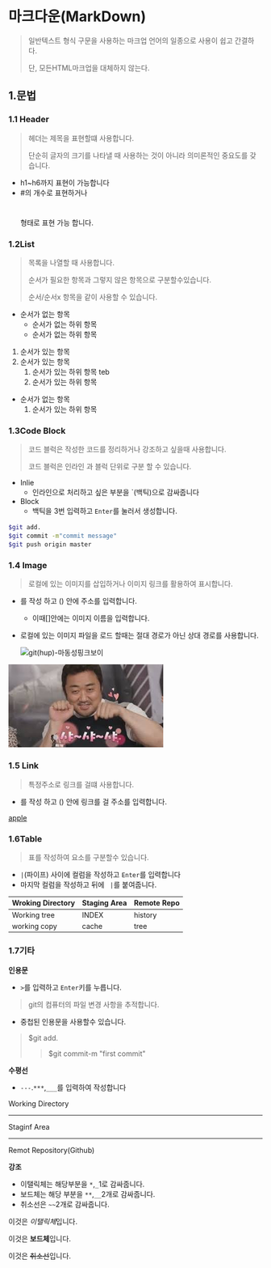 # 마크다운(MarkDown)

> 일반텍스트 형식 구문을 사용하는 마크업 언어의 일종으로 사용이 쉽고 간결하다.
>
> 단, 모든HTML마크업을 대체하지 않는다.

## 1.문법

### 1.1 Header

> 헤더는 제목을 표현할떄 사용합니다.
>
> 단순히 글자의 크기를 나타낼 때 사용하는 것이 아니라 의미론적인 중요도를 갖습니다.

- h1~h6까지 표현이 가능합니다
- #의 개수로 표현하거나 <h1></h1> 형태로 표현 가능 합니다.

### 1.2List

> 목록을 나열할 때 사용합니다.
>
> 순서가 필요한 항목과 그렇지 않은 항목으로 구분할수있습니다.
>
> 순서/순서x 항목을 같이 사용할 수 있습니다.

- 순서가 없는 항목
  - 순서가 없는 하위 항목
  - 순서가 없는 하위 항목

1. 순서가 있는 항목
2. 순서가 있는 항목
   1. 순서가 있는 하위 항목 teb
   2. 순서가 있는 하위 항목

- 순서가 없는 항목
  1. 순서가 있는 하위 항목

### 1.3Code Block

> 코드 블럭은 작성한 코드를 정리하거나 강조하고 싶을때 사용합니다.
>
> 코드 블럭은 인라인 과 블럭 단위로 구분 할 수 있습니다.

- Inlie
  - 인라인으로 처리하고 싶은 부분을 `(백틱)으로 감싸줍니다
- Block
  - 백틱을 3번 입력하고 `Enter`를 눌러서 생성합니다.

```bash
$git add.
$git commit -m"commit message"
$git push origin master
```

### 1.4 Image

> 로컬에 있는 이미지를 삽입하거나 이미지 링크를 활용하여 표시합니다.

- ![]()를 작성 하고 () 안에 주소를 입력합니다.

  - 이때[]안에는 이미지 이름을 입력합니다.

- 로컬에 있는 이미지 파일을 로드 할때는 절대 경로가 아닌 상대 경로를 사용합니다.

  ![git(hup)-마동성핑크보이](https://encrypted-tbn0.gstatic.com/images?q=tbn:ANd9GcSbeEcDZZZt7FJwwJLShyL2BpzHjFOuPEmWACYP0Z40VKVKgRYT&s)

![](.\images\다운로드.jpg)

### 1.5 Link

> 특정주소로 링크를 걸떄 사용합니다.

- []()를 작성 하고 () 안에 링크를 걸 주소를 입력합니다.

[apple](https://www.apple.com/kr/)

### 1.6Table

> 표를 작성하여 요소를 구분할수 있습니다.

- `|`(파이프) 사이에 컬럼을 작성하고 `Enter`를 입력합니다
- 마지막 컬럼을 작성하고 뒤에 ` |`를 붙여줍니다.

| Wroking Directory | Staging Area | Remote Repo |
| ----------------- | ------------ | ----------- |
| Working tree      | INDEX        | history     |
| working copy      | cache        | tree        |

### 1.7기타

**인용문**

- `>`를 입력하고 `Enter`키를 누릅니다.

> git의 컴퓨터의 파일 변경 사항을 추적합니다.

- 중첩된 인용문을 사용할수 있습니다.

> $git add.
>
> > $git commit-m "first commit"

**수평선**

- `---`.`***`,`___`를 입력하여 작성합니다

Working Directory

---

Staginf Area

---

Remot Repository(Github)

**강조**	

- 이탤릭체는 해당부분을 `*`,`_`1로 감싸줍니다.
- 보드체는 해당 부분을 `**`,`__`2개로 감싸줍니다.
- 취소선은 `~~`2개로 감싸줍니다.

이것은 *이탤릭체*입니다.

이것은 **보드체**입니다.

이것은 ~~취소선~~입니다.







